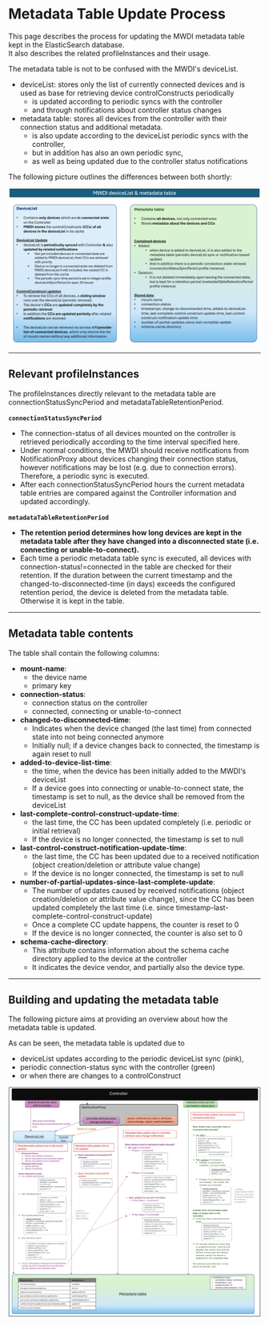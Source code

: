 # Metadata Table Update Process

This page describes the process for updating the MWDI metadata table kept in the ElasticSearch database.  
It also describes the related profileInstances and their usage.

The metadata table is not to be confused with the MWDI's deviceList.  
- deviceList: stores only the list of currently connected devices and is used as base for retrieving device controlConstructs periodically
  - is updated according to periodic syncs with the controller
  - and through notifications about controller status changes
- metadata table: stores all devices from the controller with their connection status and additional metadata.  
  - is also update according to the deviceList periodic syncs with the controller,
  - but in addition has also an own periodic sync,
  - as well as being updated due to the controller status notifications

The following picture outlines the differences between both shortly:  

![DevListTableComparison](./pictures/devList_table_compare.png)  

---
## Relevant profileInstances

The profileInstances directly relevant to the metadata table are connectionStatusSyncPeriod and metadataTableRetentionPeriod.  

**`connectionStatusSyncPeriod`**
- The connection-status of all devices mounted on the controller is retrieved periodically according to the time interval specified here.
- Under normal conditions, the MWDI should receive notifications from NotificationProxy about devices changing their connection status, however notifications may be lost (e.g. due to connection errors). Therefore, a periodic sync is executed.
- After each connectionStatusSyncPeriod hours the current metadata table entries are compared against the Controller information and updated accordingly.

**`metadataTableRetentionPeriod`**
- **The retention period determines how long devices are kept in the metadata table after they have changed into a disconnected state (i.e. connecting or unable-to-connect).**
- Each time a periodic metadata table sync is executed, all devices with connection-status!=connected in the table are checked for their retention. If the duration between the current timestamp and the changed-to-disconnected-time (in days) exceeds the configured retention period, the device is deleted from the metadata table. Otherwise it is kept in the table.

---
## Metadata table contents

The table shall contain the following columns:

- **mount-name**:
  - the device name
  - primary key
- **connection-status**: 
  - connection status on the controller
  - connected, connecting or unable-to-connect
- **changed-to-disconnected-time**: 
  - Indicates when the device changed (the last time) from connected state into not being connected anymore
  - Initially null; if a device changes back to connected, the timestamp is again reset to null
- **added-to-device-list-time**: 
  - the time, when the device has been initially added to the MWDI‘s deviceList
  - If a device goes into connecting or unable-to-connect state, the timestamp is set to null, as the device shall be removed from the deviceList
- **last-complete-control-construct-update-time**:
  - the last time, the CC has been updated completely (i.e. periodic or initial retrieval)
  - If the device is no longer connected, the timestamp is set to null
- **last-control-construct-notification-update-time**:
  - the last time, the CC has been updated due to a received notification (object creation/deletion or attribute value change)
  - If the device is no longer connected, the timestamp is set to null
- **number-of-partial-updates-since-last-complete-update**:
  - The number of updates caused by received notifications (object creation/deletion or attribute value change), since the CC has been updated completely the last time (i.e. since timestamp-last-complete-control-construct-update)
  - Once a complete CC update happens, the counter is reset to 0
  - If the device is no longer connected, the counter is also set to 0 
- **schema-cache-directory**:
  - This attribute contains information about the schema cache directory applied to the device at the controller
  - It indicates the device vendor, and partially also the device type.


---
## Building and updating the metadata table

The following picture aims at providing an overview about how the metadata table is updated.  

As can be seen, the metadata table is updated due to
- deviceList updates according to the periodic deviceList sync (pink),
- periodic connection-status sync with the controller (green)
- or when there are changes to a controlConstruct

![TableUpdate](./pictures/metadataTableUpdate.png)

